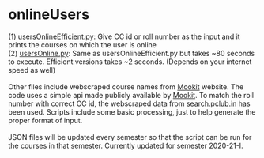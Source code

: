 # onlineUsers
(1) [usersOnlineEfficient.py](https://github.com/AaryenMehta/onlineUsers/blob/main/usersOnlineEfficient.py): Give CC id or roll number as the input and it prints the courses on which the user is online\
(2) [usersOnline.py](https://github.com/AaryenMehta/onlineUsers/blob/main/usersOnline.py): Same as usersOnlineEfficient.py but takes ~80 seconds to execute. Efficient versions takes ~2 seconds. (Depends on your internet speed as well)<br /><br />
Other files include webscraped course names from [Mookit](hello.iitk.ac.in) website. The code uses a simple api made publicly available by [Mookit](hello.iitk.ac.in). To match the roll number with correct CC id, the webscraped data from [search.pclub.in](search.pclub.in) has been used. Scripts include some basic processing, just to help generate the proper format of input. <br /><br />
JSON files will be updated every semester so that the script can be run for the courses in that semester. Currently updated for semester 2020-21-I.

